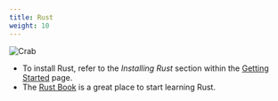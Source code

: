 ```yaml
---
title: Rust
weight: 10
---
```


![Crab](https://www.rust-lang.org/static/images/ferris.gif)

- To install Rust, refer to the _Installing Rust_ section within the [Getting
  Started](https://www.rust-lang.org/learn/get-started) page.
- The [Rust Book](https://doc.rust-lang.org/book/) is a great place to start
  learning Rust.
